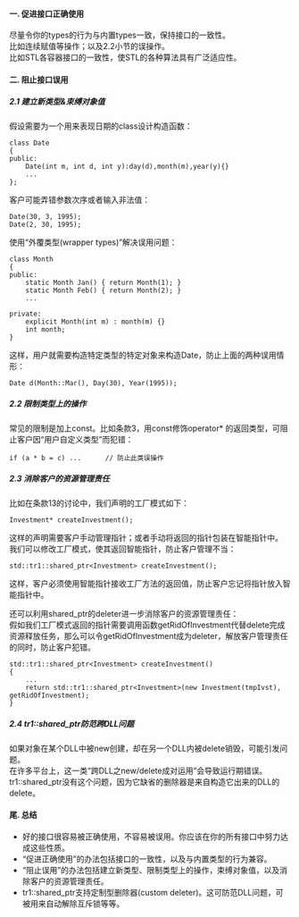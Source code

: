 #### 一. 促进接口正确使用
尽量令你的types的行为与内置types一致，保持接口的一致性。  
比如连续赋值等操作；以及2.2小节的误操作。  
比如STL各容器接口的一致性，使STL的各种算法具有广泛适应性。

#### 二. 阻止接口误用
##### 2.1 建立新类型&束缚对象值
假设需要为一个用来表现日期的class设计构造函数：  

	class Date
	{
	public:
		Date(int m, int d, int y):day(d),month(m),year(y){}
		...
	};

客户可能弄错参数次序或者输入非法值：  

	Date(30, 3, 1995);
	Date(2, 30, 1995);

使用“外覆类型(wrapper types)”解决误用问题：  

	class Month
	{
	public:
		static Month Jan() { return Month(1); }
		static Month Feb() { return Month(2); }
		...
	 
	private:
		explicit Month(int m) : month(m) {}
		int month;
	}

这样，用户就需要构造特定类型的特定对象来构造Date，防止上面的两种误用情形：  

	Date d(Month::Mar(), Day(30), Year(1995));

##### 2.2 限制类型上的操作
常见的限制是加上const。比如条款3，用const修饰operator* 的返回类型，可阻止客户因“用户自定义类型”而犯错：  

	if (a * b = c) ...		// 防止此类误操作

##### 2.3 消除客户的资源管理责任
比如在条款13的讨论中，我们声明的工厂模式如下：  

	Investment* createInvestment();

这样的声明需要客户手动管理指针；或者手动将返回的指针包装在智能指针中。  
我们可以修改工厂模式，使其返回智能指针，防止客户管理不当：  

	std::tr1::shared_ptr<Investment> createInvestment();

这样，客户必须使用智能指针接收工厂方法的返回值，防止客户忘记将指针放入智能指针中。  

还可以利用shared_ptr的deleter进一步消除客户的资源管理责任：  
假如我们工厂模式返回的指针需要调用函数getRidOfInvestment代替delete完成资源释放任务，那么可以令getRidOfInvestment成为deleter，解放客户管理责任的同时，防止客户犯错。  

	std::tr1::shared_ptr<Investment> createInvestment()
	{
   		...
    	return std::tr1::shared_ptr<Investment>(new Investment(tmpIvst), getRidOfInvestment);
	}

##### 2.4 tr1::shared_ptr防范跨DLL问题
如果对象在某个DLL中被new创建，却在另一个DLL内被delete销毁，可能引发问题。  
在许多平台上，这一类“跨DLL之new/delete成对运用”会导致运行期错误。  
tr1::shared_ptr没有这个问题，因为它缺省的删除器是来自构造它出来的DLL的delete。

#### 尾. 总结
- 好的接口很容易被正确使用，不容易被误用。你应该在你的所有接口中努力达成这些性质。
- “促进正确使用”的办法包括接口的一致性，以及与内置类型的行为兼容。
- “阻止误用”的办法包括建立新类型、限制类型上的操作，束缚对象值，以及消除客户的资源管理责任。
- tr1::shared_ptr支持定制型删除器(custom deleter)。这可防范DLL问题，可被用来自动解除互斥锁等等。